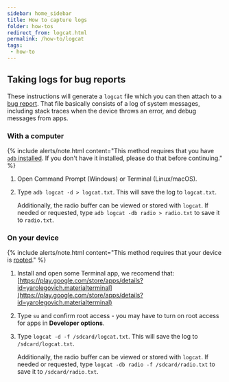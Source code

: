 ```yaml
---
sidebar: home_sidebar
title: How to capture logs
folder: how-tos
redirect_from: logcat.html
permalink: /how-to/logcat
tags:
 - how-to
---
```


## Taking logs for bug reports

These instructions will generate a `logcat` file which you can then attach to a [bug report](bugreport.html#reporting-a-bug).
That file basically consists of a log of system messages, including stack traces when the device throws an error, and debug messages from apps.

### With a computer

{% include alerts/note.html content="This method requires that you have [`adb` installed](adb_fastboot_guide.html#installing-adb-and-fastboot).
If you don't have it installed, please do that before continuing." %}

1. Open Command Prompt (Windows) or Terminal (Linux/macOS).
2. Type `adb logcat -d > logcat.txt`. This will save the log to `logcat.txt`.

   Additionally, the radio buffer can be viewed or stored with `logcat`. If needed or requested, type `adb logcat -db radio > radio.txt` to save it to `radio.txt`.

### On your device

{% include alerts/note.html content="This method requires that your device is [rooted](https://github.com/topjohnwu/Magisk/releases/download/v20.4/Magisk-v20.4.zip)." %}

1. Install and open some Terminal app, we recomend that: [https://play.google.com/store/apps/details?id=yarolegovich.materialterminal](https://play.google.com/store/apps/details?id=yarolegovich.materialterminal)
2. Type `su` and confirm root access - you may have to turn on root access for apps in **Developer options**.
3. Type `logcat -d -f /sdcard/logcat.txt`. This will save the log to `/sdcard/logcat.txt`.

   Additionally, the radio buffer can be viewed or stored with `logcat`. If needed or requested, type `logcat -db radio -f /sdcard/radio.txt` to save it to `/sdcard/radio.txt`.
